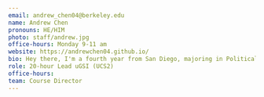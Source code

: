 ```yaml
---
email: andrew_chen04@berkeley.edu
name: Andrew Chen
pronouns: HE/HIM
photo: staff/andrew.jpg
office-hours: Monday 9-11 am
website: https://andrewchen04.github.io/
bio: Hey there, I'm a fourth year from San Diego, majoring in Political Science and Psychology and minoring in Data Science. Data 8 transformed my college journey, and I hope it'll be a rewarding experience for you too! 🙂
role: 20-hour Lead uGSI (UCS2)
office-hours:
team: Course Director
---
```

